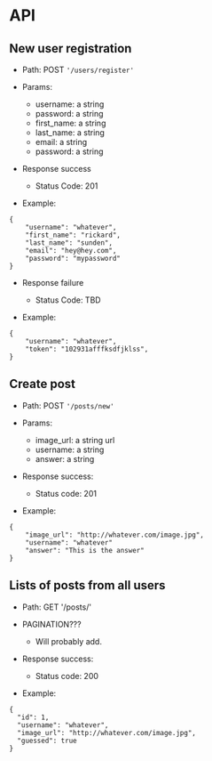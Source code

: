 # API

## New user registration

* Path: POST `'/users/register'`

* Params:
	* username: a string
  * password: a string
  * first_name: a string
  * last_name: a string
  * email: a string
  * password: a string

* Response success
  * Status Code: 201

* Example:

```
{
	"username": "whatever",
	"first_name": "rickard",
	"last_name": "sunden",
	"email": "hey@hey.com",
	"password": "mypassword"
}
```

* Response failure
  * Status Code: TBD

* Example:

```
{
	"username": "whatever",
	"token": "102931afffksdfjklss",
}
```

## Create post

* Path: POST `'/posts/new'`

* Params:
  * image_url: a string url
  * username: a string
  * answer: a string

* Response success:
  * Status code: 201

* Example:

```
{
	"image_url": "http://whatever.com/image.jpg",
	"username": "whatever"
	"answer": "This is the answer"
}
```

## Lists of posts from all users

* Path: GET '/posts/'

* PAGINATION???
  * Will probably add.

* Response success:
  * Status code: 200

* Example:

```
{
  "id": 1,
  "username": "whatever",
  "image_url": "http://whatever.com/image.jpg",
  "guessed": true
}
```